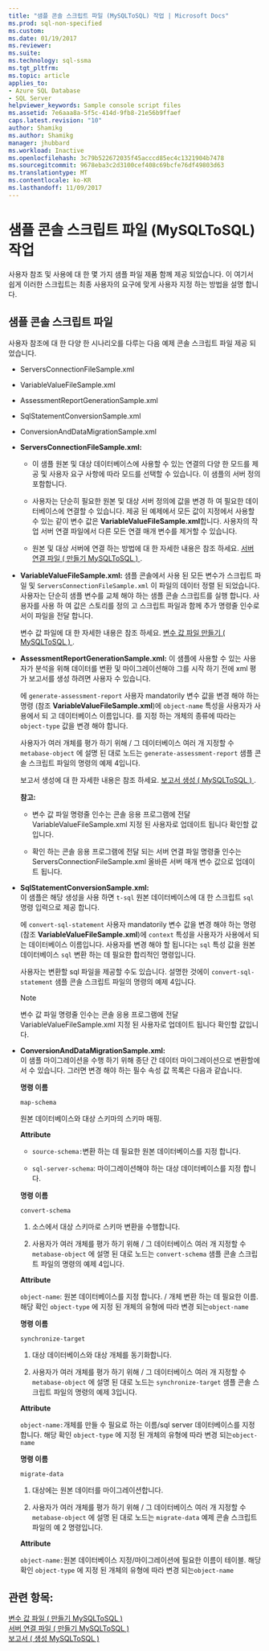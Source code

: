 ```yaml
---
title: "샘플 콘솔 스크립트 파일 (MySQLToSQL) 작업 | Microsoft Docs"
ms.prod: sql-non-specified
ms.custom: 
ms.date: 01/19/2017
ms.reviewer: 
ms.suite: 
ms.technology: sql-ssma
ms.tgt_pltfrm: 
ms.topic: article
applies_to:
- Azure SQL Database
- SQL Server
helpviewer_keywords: Sample console script files
ms.assetid: 7e6aaa8a-5f5c-414d-9fb8-21e56b9ffaef
caps.latest.revision: "10"
author: Shamikg
ms.author: Shamikg
manager: jhubbard
ms.workload: Inactive
ms.openlocfilehash: 3c79b522672035f45acccd85ec4c1321904b7478
ms.sourcegitcommit: 9678eba3c2d3100cef408c69bcfe76df49803d63
ms.translationtype: MT
ms.contentlocale: ko-KR
ms.lasthandoff: 11/09/2017
---
```

# <a name="working-with-the-sample-console-script-files-mysqltosql"></a>샘플 콘솔 스크립트 파일 (MySQLToSQL) 작업
사용자 참조 및 사용에 대 한 몇 가지 샘플 파일 제품 함께 제공 되었습니다. 이 여기서 쉽게 이러한 스크립트는 최종 사용자의 요구에 맞게 사용자 지정 하는 방법을 설명 합니다.  
  
## <a name="sample-console-script-files"></a>샘플 콘솔 스크립트 파일  
사용자 참조에 대 한 다양 한 시나리오를 다루는 다음 예제 콘솔 스크립트 파일 제공 되었습니다.  
  
-   ServersConnectionFileSample.xml  
  
-   VariableValueFileSample.xml  
  
-   AssessmentReportGenerationSample.xml  
  
-   SqlStatementConversionSample.xml  
  
-   ConversionAndDataMigrationSample.xml  
  
-   **ServersConnectionFileSample.xml:**  
  
    -   이 샘플 원본 및 대상 데이터베이스에 사용할 수 있는 연결의 다양 한 모드를 제공 및 사용자 요구 사항에 따라 모드를 선택할 수 있습니다. 이 샘플의 서버 정의 포함합니다.  
  
    -   사용자는 단순히 필요한 원본 및 대상 서버 정의에 값을 변경 하 여 필요한 데이터베이스에 연결할 수 있습니다. 제공 된 예제에서 모든 값이 지정에서 사용할 수 있는 같이 변수 값은 **VariableValueFileSample.xml**합니다.  사용자의 작업 서버 연결 파일에서 다른 모든 연결 매개 변수를 제거할 수 있습니다.  
  
    -   원본 및 대상 서버에 연결 하는 방법에 대 한 자세한 내용은 참조 하세요. [서버 연결 파일 &#40; 만들기 MySQLToSQL &#41; ](../../ssma/mysql/creating-the-server-connection-files-mysqltosql.md) .  
  
-   **VariableValueFileSample.xml:** 샘플 콘솔에서 사용 된 모든 변수가 스크립트 파일 및 `ServersConnectionFileSample.xml` 이 파일의 데이터 정렬 된 되었습니다. 사용자는 단순히 샘플 변수를 교체 해야 하는 샘플 콘솔 스크립트를 실행 합니다. 사용자를 사용 하 여 값은 스토리를 정의 고 스크립트 파일과 함께 추가 명령줄 인수로 서이 파일을 전달 합니다.  
  
    변수 값 파일에 대 한 자세한 내용은 참조 하세요. [변수 값 파일 만들기 &#40; MySQLToSQL &#41; ](../../ssma/mysql/creating-variable-value-files-mysqltosql.md).  
  
-   **AssessmentReportGenerationSample.xml:** 이 샘플에 사용할 수 있는 사용자가 분석을 위해 데이터를 변환 및 마이그레이션해야 그를 시작 하기 전에 xml 평가 보고서를 생성 하려면 사용자 수 있습니다.  
  
    에 `generate-assessment-report` 사용자 mandatorily 변수 값을 변경 해야 하는 명령 (참조 **VariableValueFileSample.xml**)에 `object-name` 특성을 사용자가 사용에서 되 고 데이터베이스 이름입니다. 를 지정 하는 개체의 종류에 따라는 `object-type` 값을 변경 해야 합니다.  
  
    사용자가 여러 개체를 평가 하기 위해 / 그 데이터베이스 여러 개 지정할 수 `metabase-object` 에 설명 된 대로 노드는 `generate-assessment-report` 샘플 콘솔 스크립트 파일의 명령의 예제 4입니다.  
  
    보고서 생성에 대 한 자세한 내용은 참조 하세요. [보고서 생성 &#40; MySQLToSQL &#41; ](../../ssma/mysql/generating-reports-mysqltosql.md).  
  
    **참고:**  
  
    -   변수 값 파일 명령줄 인수는 콘솔 응용 프로그램에 전달 VariableValueFileSample.xml 지정 된 사용자로 업데이트 됩니다 확인할 값입니다.  
  
    -   확인 하는 콘솔 응용 프로그램에 전달 되는 서버 연결 파일 명령줄 인수는 ServersConnectionFileSample.xml 올바른 서버 매개 변수 값으로 업데이트 됩니다.  
  
-   **SqlStatementConversionSample.xml:**  
    이 샘플은 해당 생성을 사용 하면 `t-sql` 원본 데이터베이스에 대 한 스크립트 `sql` 명령 입력으로 제공 합니다.  
  
    에 `convert-sql-statement` 사용자 mandatorily 변수 값을 변경 해야 하는 명령 (참조 **VariableValueFileSample.xml**)에 `context` 특성을 사용자가 사용에서 되는 데이터베이스 이름입니다. 사용자를 변경 해야 할 됩니다는 `sql` 특성 값을 원본 데이터베이스 `sql` 변환 하는 데 필요한 합리적인 명령입니다.  
  
    사용자는 변환할 sql 파일을 제공할 수도 있습니다. 설명한 것에이 `convert-sql-statement` 샘플 콘솔 스크립트 파일의 명령의 예제 4입니다.  
  
    > [!NOTE]  
    > 변수 값 파일 명령줄 인수는 콘솔 응용 프로그램에 전달 VariableValueFileSample.xml 지정 된 사용자로 업데이트 됩니다 확인할 값입니다.  
  
-   **ConversionAndDataMigrationSample.xml:**  
     이 샘플 마이그레이션을 수행 하기 위해 종단 간 데이터 마이그레이션으로 변환할에서 수 있습니다. 그러면 변경 해야 하는 필수 속성 값 목록은 다음과 같습니다.  
  
    **명령 이름**  
  
    `map-schema`  
  
    원본 데이터베이스와 대상 스키마의 스키마 매핑.  
  
    **Attribute**  
  
    -   `source-schema:`변환 하는 데 필요한 원본 데이터베이스를 지정 합니다.  
  
    -   `sql-server-schema`: 마이그레이션해야 하는 대상 데이터베이스를 지정 합니다.  
  
    **명령 이름**  
  
    `convert-schema`  
  
    1.  소스에서 대상 스키마로 스키마 변환을 수행합니다.  
  
    2.  사용자가 여러 개체를 평가 하기 위해 / 그 데이터베이스 여러 개 지정할 수 `metabase-object` 에 설명 된 대로 노드는 `convert-schema` 샘플 콘솔 스크립트 파일의 명령의 예제 4입니다.  
  
    **Attribute**  
  
    `object-name`: 원본 데이터베이스를 지정 합니다. / 개체 변환 하는 데 필요한 이름. 해당 확인 `object-type` 에 지정 된 개체의 유형에 따라 변경 되는`object-name`  
  
    **명령 이름**  
  
    `synchronize-target`  
  
    1.  대상 데이터베이스와 대상 개체를 동기화합니다.  
  
    2.  사용자가 여러 개체를 평가 하기 위해 / 그 데이터베이스 여러 개 지정할 수 `metabase-object` 에 설명 된 대로 노드는 `synchronize-target` 샘플 콘솔 스크립트 파일의 명령의 예제 3입니다.  
  
    **Attribute**  
  
    `object-name:`개체를 만들 수 필요로 하는 이름/sql server 데이터베이스를 지정 합니다. 해당 확인 `object-type` 에 지정 된 개체의 유형에 따라 변경 되는`object-name`  
  
    **명령 이름**  
  
    `migrate-data`  
  
    1.  대상에는 원본 데이터를 마이그레이션합니다.  
  
    2.  사용자가 여러 개체를 평가 하기 위해 / 그 데이터베이스 여러 개 지정할 수 `metabase-object` 에 설명 된 대로 노드는 `migrate-data` 예제 콘솔 스크립트 파일의 예 2 명령입니다.  
  
    **Attribute**  
  
    `object-name:`원본 데이터베이스 지정/마이그레이션에 필요한 이름이 테이블. 해당 확인 `object-type` 에 지정 된 개체의 유형에 따라 변경 되는`object-name`  
  
## <a name="see-also"></a>관련 항목:  
[변수 값 파일 &#40; 만들기 MySQLToSQL &#41;](../../ssma/mysql/creating-variable-value-files-mysqltosql.md)  
[서버 연결 파일 &#40; 만들기 MySQLToSQL &#41;](../../ssma/mysql/creating-the-server-connection-files-mysqltosql.md)  
[보고서 &#40; 생성 MySQLToSQL &#41;](../../ssma/mysql/generating-reports-mysqltosql.md)  
  
